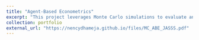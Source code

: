 ```yaml
---
title: "Agent-Based Econometrics"
excerpt: "This project leverages Monte Carlo simulations to evaluate and establish the statistical properties of estimators within an agent-based model."
collection: portfolio
external_url: "https://nencydhameja.github.io/files/MC_ABE_JASSS.pdf"
---
```

